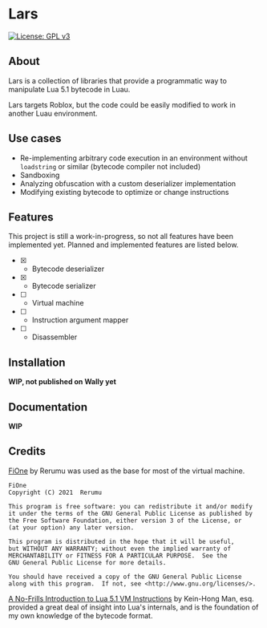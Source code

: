 Lars
====
[![License: GPL v3](https://img.shields.io/badge/License-GPLv3-blue.svg)](https://www.gnu.org/licenses/gpl-3.0)

## About
Lars is a collection of libraries that provide a programmatic way to manipulate Lua 5.1 bytecode in Luau.

Lars targets Roblox, but the code could be easily modified to work in another Luau environment.

## Use cases
* Re-implementing arbitrary code execution in an environment without `loadstring` or similar (bytecode compiler not included)
* Sandboxing
* Analyzing obfuscation with a custom deserializer implementation
* Modifying existing bytecode to optimize or change instructions

## Features
This project is still a work-in-progress, so not all features have been implemented yet. Planned and implemented features are listed below.

- [x] - Bytecode deserializer
- [x] - Bytecode serializer
- [ ] - Virtual machine
- [ ] - Instruction argument mapper
- [ ] - Disassembler

## Installation
**WIP, not published on Wally yet**

## Documentation
**WIP**

## Credits
[FiOne](https://github.com/Rerumu/FiOne) by Rerumu was used as the base for most of the virtual machine.
```
FiOne
Copyright (C) 2021  Rerumu

This program is free software: you can redistribute it and/or modify
it under the terms of the GNU General Public License as published by
the Free Software Foundation, either version 3 of the License, or
(at your option) any later version.

This program is distributed in the hope that it will be useful,
but WITHOUT ANY WARRANTY; without even the implied warranty of
MERCHANTABILITY or FITNESS FOR A PARTICULAR PURPOSE.  See the
GNU General Public License for more details.

You should have received a copy of the GNU General Public License
along with this program.  If not, see <http://www.gnu.org/licenses/>.
```

[A No-Frills Introduction to Lua 5.1 VM Instructions](http://underpop.free.fr/l/lua/docs/a-no-frills-introduction-to-lua-5.1-vm-instructions.pdf)
by Kein-Hong Man, esq. provided a great deal of insight into Lua's internals, and is the foundation of my own knowledge of the bytecode format.
